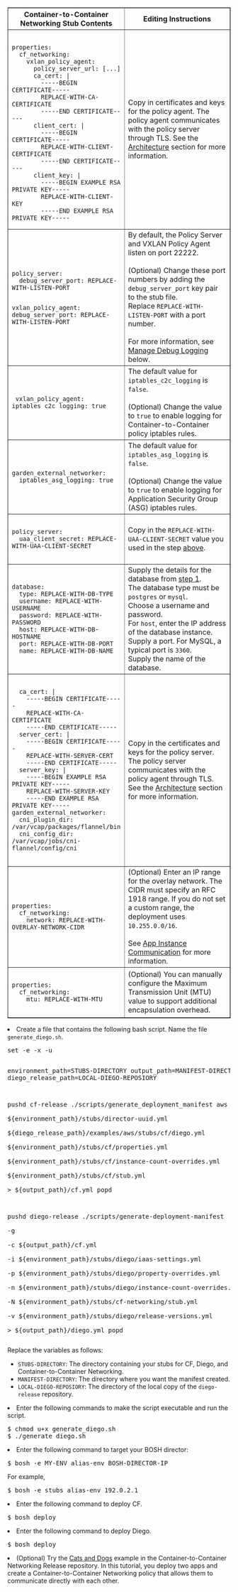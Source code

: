 <table border="1" class="nice">
  <tr>
    <th style="width:35%">Container-to-Container Networking Stub Contents</th>
    <th>Editing Instructions</th>
  </tr>
  <tr>
    <td><pre><code>
properties:
  cf_networking:
    vxlan_policy_agent:
      policy_server_url: [...]
      ca_cert: |
        -----BEGIN CERTIFICATE-----
        REPLACE-WITH-CA-CERTIFICATE
        -----END CERTIFICATE-----
      client_cert: |
        -----BEGIN CERTIFICATE-----
        REPLACE-WITH-CLIENT-CERTIFICATE
        -----END CERTIFICATE-----
      client_key: |
        -----BEGIN EXAMPLE RSA PRIVATE KEY-----
        REPLACE-WITH-CLIENT-KEY
        -----END EXAMPLE RSA PRIVATE KEY-----</code></pre></td>
    <td>Copy in certificates and keys for the policy agent.
        The policy agent communicates with the policy server through TLS.
        See the <a href="../../concepts/understand-cf-networking.html#architecture">Architecture</a> section for more information.
    </td>
  <tr>
    <td><pre><code>
policy_server:
  debug_server_port: REPLACE-WITH-LISTEN-PORT

vxlan_policy_agent:
  debug_server_port: REPLACE-WITH-LISTEN-PORT
</code></pre></td>
    <td>By default, the Policy Server and VXLAN Policy Agent listen on port 22222.<br><br>
    (Optional) Change these port numbers by adding the <code>debug_server_port</code> key pair to the stub file.
    <br>
    Replace <code>REPLACE-WITH-LISTEN-PORT</code> with a port number.<br><br>
    For more information, see <a href="#debug-logging">Manage Debug Logging</a> below.
    </td>
    <tr>
    <td><pre><code>
vxlan_policy_agent:
  iptables_c2c_logging: true
</code></pre></td>
    <td>The default value for <code>iptables_c2c_logging</code> is <code>false</code>.
    <br><br>
    (Optional) Change the value to <code>true</code> to enable logging for Container-to-Container policy iptables rules.
    </td>
  <tr>
    <td><pre><code>
garden_external_networker:
  iptables_asg_logging: true
    </code></pre></td>
    <td>
    The default value for <code>iptables_asg_logging</code> is <code>false</code>.
    <br><br>
    (Optional) Change the value to <code>true</code> to enable
    logging for Application Security Group (ASG) iptables rules.
    </td>
  </tr>
  <tr>
    <td><pre><code>
policy_server:
  uaa_client_secret: REPLACE-WITH-UAA-CLIENT-SECRET
    </code></pre></td>
    <td>Copy in the <code>REPLACE-WITH-UAA-CLIENT-SECRET</code> value you used in the step <a href="#uaa-secret">above</a>.
    </td>
  </tr>
  <tr>
    <td><pre><code>
database:
  type: REPLACE-WITH-DB-TYPE
  username: REPLACE-WITH-USERNAME
  password: REPLACE-WITH-PASSWORD
  host: REPLACE-WITH-DB-HOSTNAME
  port: REPLACE-WITH-DB-PORT
  name: REPLACE-WITH-DB-NAME
   </code></pre></td>
    <td>
    Supply the details for the database from <a href="#enable">step 1</a>.<br>
    The database type must be <code>postgres</code> or <code>mysql</code>.<br>
    Choose a username and password.
    <br>For <code>host</code>, enter the IP address of the database instance.
    <br>Supply a port. For MySQL, a typical port is <code>3360</code>.
    <br>Supply the name of the database.
    </td>
  </tr>
  <tr>
    <td><pre><code>
  ca_cert: |
    -----BEGIN CERTIFICATE-----
    REPLACE-WITH-CA-CERTIFICATE
    -----END CERTIFICATE-----
  server_cert: |
    -----BEGIN CERTIFICATE-----
    REPLACE-WITH-SERVER-CERT
    -----END CERTIFICATE-----
  server_key: |
    -----BEGIN EXAMPLE RSA PRIVATE KEY-----
    REPLACE-WITH-SERVER-KEY
    -----END EXAMPLE RSA PRIVATE KEY-----
garden_external_networker:
  cni_plugin_dir: /var/vcap/packages/flannel/bin
  cni_config_dir: /var/vcap/jobs/cni-flannel/config/cni
    </code></pre></td>
    <td>
    Copy in the certificates and keys for the policy server. 
    The policy server communicates with the policy agent through TLS. 
    See the <a href="../../concepts/understand-cf-networking.html#architecture">Architecture</a> section for more information.
    </td>
  </tr>
  <tr>
    <td><pre><code>
properties:
  cf_networking:
    network: REPLACE-WITH-OVERLAY-NETWORK-CIDR
    </code></pre></td>
    <td>(Optional) Enter an IP range for the overlay network. The CIDR must specify an RFC 1918 range. If you do not set a custom range, the deployment uses <code>10.255.0.0/16</code>.
<br><br>See <a href="../../concepts/understand-cf-networking.html#app-comm">App Instance Communication</a> for more information.
    </td>
  </tr>
  <tr>
    <td><pre><code>
properties:
  cf_networking:
    mtu: REPLACE-WITH-MTU
    </code></pre></code>
    <td>(Optional) You can manually configure the Maximum Transmission Unit (MTU) value to support additional encapsulation overhead.
    </td>
  </tr>
</table>
<li>
Create a file that contains the following bash script. Name the file <code>generate_diego.sh</code>.
<pre>
set -e -x -u

environment_path=STUBS-DIRECTORY
output_path=MANIFEST-DIRECTORY
diego_release_path=LOCAL-DIEGO-REPOSIORY

pushd cf-release
  ./scripts/generate_deployment_manifest aws \
    ${environment_path}/stubs/director-uuid.yml \
    ${diego_release_path}/examples/aws/stubs/cf/diego.yml \
    ${environment_path}/stubs/cf/properties.yml \
    ${environment_path}/stubs/cf/instance-count-overrides.yml \
    ${environment_path}/stubs/cf/stub.yml \
    > ${output_path}/cf.yml
popd

pushd diego-release
  ./scripts/generate-deployment-manifest \
    -g \
    -c ${output_path}/cf.yml \
    -i ${environment_path}/stubs/diego/iaas-settings.yml \
    -p ${environment_path}/stubs/diego/property-overrides.yml \
    -n ${environment_path}/stubs/diego/instance-count-overrides.yml \
    -N ${environment_path}/stubs/cf-networking/stub.yml \
    -v ${environment_path}/stubs/diego/release-versions.yml \
    > ${output_path}/diego.yml
popd
</pre>
Replace the variables as follows:<br>
<ul>
<li><code>STUBS-DIRECTORY</code>: The directory containing your stubs for CF, Diego, and Container-to-Container Networking.</li>
<li><code>MANIFEST-DIRECTORY</code>: The directory where you want the manifest created.</li>
<li><code>LOCAL-DIEGO-REPOSIORY</code>: The directory of the local copy of the <code>diego-release</code> repository.</li>
</ul>
</li>
<li>
Enter the following commands to make the script executable and run the script.
<pre class="terminal">
$ chmod u+x generate_diego.sh
$ ./generate_diego.sh
</pre>
</li>
<li>
Enter the following command to target your BOSH director:
<pre class="terminal">
$ bosh -e MY-ENV alias-env BOSH-DIRECTOR-IP
</pre>
For example,
<pre class="terminal">$ bosh -e stubs alias-env 192.0.2.1</pre>
</li>
<li>
Enter the following command to deploy CF.
<pre class="terminal">$ bosh deploy</pre>
</li>
<li>
Enter the following command to deploy Diego.
<pre class="terminal">$ bosh deploy</pre>
</li>
<li>(Optional) Try the <a href="https://github.com/cloudfoundry-incubator/cf-networking-release/tree/develop/src/example-apps/cats-and-dogs">Cats and Dogs</a> example in the Container-to-Container Networking Release repository. In this tutorial, you deploy two apps and create a Container-to-Container Networking policy that allows them to communicate directly with each other. 
 </li>
</ol>